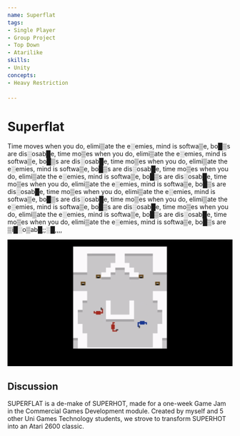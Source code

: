 ```yaml
---
name: Superflat
tags:
- Single Player
- Group Project
- Top Down
- Atarilike
skills:
- Unity
concepts:
- Heavy Restriction

---
```


# Superflat
Time moves when you do, elimi▒ate the e░emies, mind is softwa▒e, bo█▒s are dis░osab█e, time mo▒es when you do, elimi▒ate the e░emies, mind is softwa▒e, bo█▒s are dis░osab█e, time mo▒es when you do, elimi▒ate the e░emies, mind is softwa▒e, bo█▒s are dis░osab█e, time mo▒es when you do, elimi▒ate the e░emies, mind is softwa▒e, bo█▒s are dis░osab█e, time mo▒es when you do, elimi▒ate the e░emies, mind is softwa▒e, bo█▒s are dis░osab█e, time mo▒es when you do, elimi▒ate the e░emies, mind is softwa▒e, bo█▒s are dis░osab█e, time mo▒es when you do, elimi▒ate the e░emies, mind is softwa▒e, bo█▒s are dis░osab█e, time mo▒es when you do, elimi▒ate the e░emies, mind is softwa▒e, bo█▒s are dis░osab█e, time mo▒es when you do, elimi▒ate the e░emies, mind is softwa▒e, bo█▒s are ▒i█░o▒ab█;;░█,,,,

![A GIF Showing a Top-Down Perspective of a Blue Character Firing a Gun towards Red Characters. Time is relative to the Speed of the Blue Character.](/projects/University/CGD/Superflat/jj2htz.gif)

## Discussion
SUPERFLAT is a de-make of SUPERHOT, made for a one-week Game Jam in the Commercial Games Development module. Created by myself and 5 other Uni Games Technology students, we strove to transform SUPERHOT into an Atari 2600 classic.